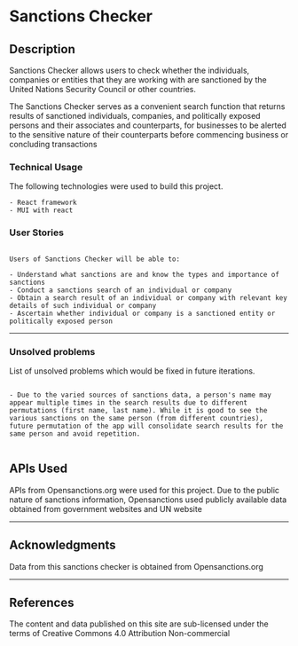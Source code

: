 # Sanctions Checker

## Description

Sanctions Checker allows users to check whether the individuals, companies or entities that they are working with are sanctioned by the United Nations Security Council or other countries.

The Sanctions Checker serves as a convenient search function that returns results of sanctioned individuals, companies, and politically exposed persons and their associates and counterparts, for businesses to be alerted to the sensitive nature of their counterparts before commencing business or concluding transactions

### Technical Usage

The following technologies were used to build this project.

```
- React framework
- MUI with react

```

### User Stories

```

Users of Sanctions Checker will be able to:

- Understand what sanctions are and know the types and importance of sanctions
- Conduct a sanctions search of an individual or company
- Obtain a search result of an individual or company with relevant key details of such individual or company
- Ascertain whether individual or company is a sanctioned entity or politically exposed person

```

---

### Unsolved problems

List of unsolved problems which would be fixed in future iterations.

```

- Due to the varied sources of sanctions data, a person's name may appear multiple times in the search results due to different permutations (first name, last name). While it is good to see the various sanctions on the same person (from different countries), future permutation of the app will consolidate search results for the same person and avoid repetition.


```

## APIs Used

APIs from Opensanctions.org were used for this project.
Due to the public nature of sanctions information, Opensanctions used publicly available data obtained from government websites and UN website

---

## Acknowledgments

Data from this sanctions checker is obtained from Opensanctions.org

---

## References

The content and data published on this site are sub-licensed under the terms of Creative Commons 4.0 Attribution Non-commercial
